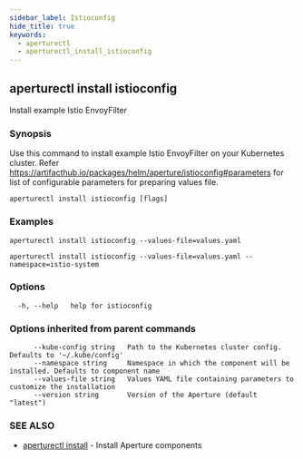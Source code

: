 ```yaml
---
sidebar_label: Istioconfig
hide_title: true
keywords:
  - aperturectl
  - aperturectl_install_istioconfig
---
```


## aperturectl install istioconfig

Install example Istio EnvoyFilter

### Synopsis

Use this command to install example Istio EnvoyFilter on your Kubernetes cluster.
Refer https://artifacthub.io/packages/helm/aperture/istioconfig#parameters for list of configurable parameters for preparing values file.

```
aperturectl install istioconfig [flags]
```

### Examples

```
aperturectl install istioconfig --values-file=values.yaml

aperturectl install istioconfig --values-file=values.yaml --namespace=istio-system
```

### Options

```
  -h, --help   help for istioconfig
```

### Options inherited from parent commands

```
      --kube-config string   Path to the Kubernetes cluster config. Defaults to '~/.kube/config'
      --namespace string     Namespace in which the component will be installed. Defaults to component name
      --values-file string   Values YAML file containing parameters to customize the installation
      --version string       Version of the Aperture (default "latest")
```

### SEE ALSO

- [aperturectl install](/reference/aperturectl/install/install.md) - Install Aperture components
